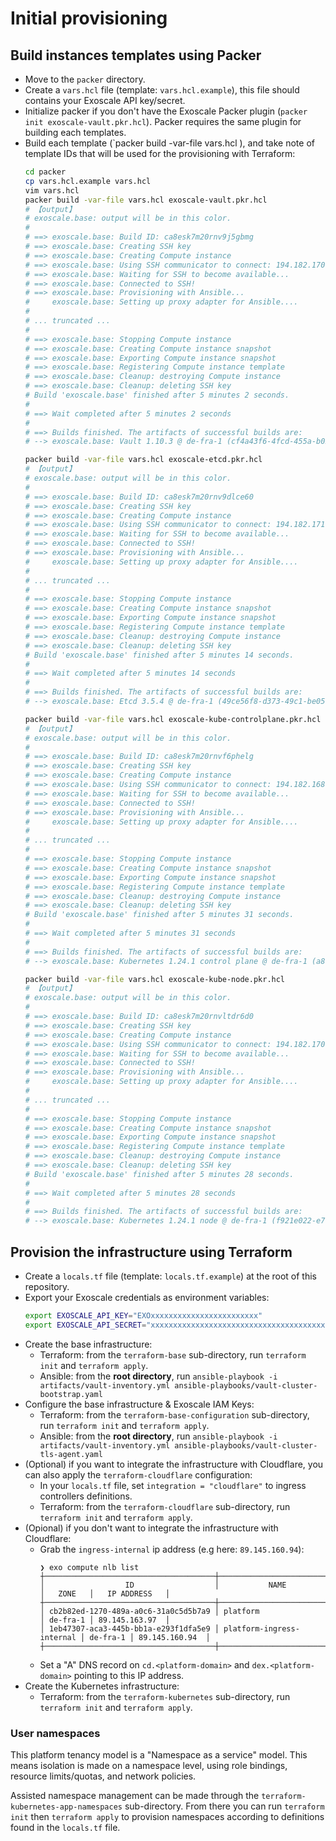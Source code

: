 # Initial provisioning

## Build instances templates using Packer

- Move to the `packer` directory.
- Create a `vars.hcl` file (template: `vars.hcl.example`), this file should contains your Exoscale API key/secret.
- Initialize packer if you don't have the Exoscale Packer plugin (`packer init exoscale-vault.pkr.hcl`). Packer requires the same plugin for building each templates.
- Build each template (`packer build -var-file vars.hcl <packer-file>), and take note of template IDs that will be used for the provisioning with Terraform:
    ```bash
    cd packer
    cp vars.hcl.example vars.hcl
    vim vars.hcl
    packer build -var-file vars.hcl exoscale-vault.pkr.hcl
    # 【output】
    # exoscale.base: output will be in this color.
    #
    # ==> exoscale.base: Build ID: ca8esk7m20rnv9j5gbmg
    # ==> exoscale.base: Creating SSH key
    # ==> exoscale.base: Creating Compute instance
    # ==> exoscale.base: Using SSH communicator to connect: 194.182.170.167
    # ==> exoscale.base: Waiting for SSH to become available...
    # ==> exoscale.base: Connected to SSH!
    # ==> exoscale.base: Provisioning with Ansible...
    #     exoscale.base: Setting up proxy adapter for Ansible....
    #
    # ... truncated ...
    #
    # ==> exoscale.base: Stopping Compute instance
    # ==> exoscale.base: Creating Compute instance snapshot
    # ==> exoscale.base: Exporting Compute instance snapshot
    # ==> exoscale.base: Registering Compute instance template
    # ==> exoscale.base: Cleanup: destroying Compute instance
    # ==> exoscale.base: Cleanup: deleting SSH key
    # Build 'exoscale.base' finished after 5 minutes 2 seconds.
    #
    # ==> Wait completed after 5 minutes 2 seconds
    #
    # ==> Builds finished. The artifacts of successful builds are:
    # --> exoscale.base: Vault 1.10.3 @ de-fra-1 (cf4a43f6-4fcd-455a-b023-82dc5133cdaa)

    packer build -var-file vars.hcl exoscale-etcd.pkr.hcl
    # 【output】
    # exoscale.base: output will be in this color.
    #
    # ==> exoscale.base: Build ID: ca8esk7m20rnv9dlce60
    # ==> exoscale.base: Creating SSH key
    # ==> exoscale.base: Creating Compute instance
    # ==> exoscale.base: Using SSH communicator to connect: 194.182.171.164
    # ==> exoscale.base: Waiting for SSH to become available...
    # ==> exoscale.base: Connected to SSH!
    # ==> exoscale.base: Provisioning with Ansible...
    #     exoscale.base: Setting up proxy adapter for Ansible....
    #
    # ... truncated ...
    #
    # ==> exoscale.base: Stopping Compute instance
    # ==> exoscale.base: Creating Compute instance snapshot
    # ==> exoscale.base: Exporting Compute instance snapshot
    # ==> exoscale.base: Registering Compute instance template
    # ==> exoscale.base: Cleanup: destroying Compute instance
    # ==> exoscale.base: Cleanup: deleting SSH key
    # Build 'exoscale.base' finished after 5 minutes 14 seconds.
    #
    # ==> Wait completed after 5 minutes 14 seconds
    #
    # ==> Builds finished. The artifacts of successful builds are:
    # --> exoscale.base: Etcd 3.5.4 @ de-fra-1 (49ce56f8-d373-49c1-be05-e30c0cacb62e)

    packer build -var-file vars.hcl exoscale-kube-controlplane.pkr.hcl
    # 【output】
    # exoscale.base: output will be in this color.
    #
    # ==> exoscale.base: Build ID: ca8esk7m20rnvf6phelg
    # ==> exoscale.base: Creating SSH key
    # ==> exoscale.base: Creating Compute instance
    # ==> exoscale.base: Using SSH communicator to connect: 194.182.168.172
    # ==> exoscale.base: Waiting for SSH to become available...
    # ==> exoscale.base: Connected to SSH!
    # ==> exoscale.base: Provisioning with Ansible...
    #     exoscale.base: Setting up proxy adapter for Ansible....
    #
    # ... truncated ...
    #
    # ==> exoscale.base: Stopping Compute instance
    # ==> exoscale.base: Creating Compute instance snapshot
    # ==> exoscale.base: Exporting Compute instance snapshot
    # ==> exoscale.base: Registering Compute instance template
    # ==> exoscale.base: Cleanup: destroying Compute instance
    # ==> exoscale.base: Cleanup: deleting SSH key
    # Build 'exoscale.base' finished after 5 minutes 31 seconds.
    #
    # ==> Wait completed after 5 minutes 31 seconds
    #
    # ==> Builds finished. The artifacts of successful builds are:
    # --> exoscale.base: Kubernetes 1.24.1 control plane @ de-fra-1 (a81b4643-da27-493f-98b0-b7f9fff7579b)

    packer build -var-file vars.hcl exoscale-kube-node.pkr.hcl
    # 【output】
    # exoscale.base: output will be in this color.
    #
    # ==> exoscale.base: Build ID: ca8esk7m20rnvltdr6d0
    # ==> exoscale.base: Creating SSH key
    # ==> exoscale.base: Creating Compute instance
    # ==> exoscale.base: Using SSH communicator to connect: 194.182.170.33
    # ==> exoscale.base: Waiting for SSH to become available...
    # ==> exoscale.base: Connected to SSH!
    # ==> exoscale.base: Provisioning with Ansible...
    #     exoscale.base: Setting up proxy adapter for Ansible....
    #
    # ... truncated ...
    #
    # ==> exoscale.base: Stopping Compute instance
    # ==> exoscale.base: Creating Compute instance snapshot
    # ==> exoscale.base: Exporting Compute instance snapshot
    # ==> exoscale.base: Registering Compute instance template
    # ==> exoscale.base: Cleanup: destroying Compute instance
    # ==> exoscale.base: Cleanup: deleting SSH key
    # Build 'exoscale.base' finished after 5 minutes 28 seconds.
    #
    # ==> Wait completed after 5 minutes 28 seconds
    #
    # ==> Builds finished. The artifacts of successful builds are:
    # --> exoscale.base: Kubernetes 1.24.1 node @ de-fra-1 (f921e022-e7a9-4bf3-aa28-1ad34a46c2b1)
    ```

## Provision the infrastructure using Terraform

- Create a `locals.tf` file (template: `locals.tf.example`) at the root of this repository.
- Export your Exoscale credentials as environment variables:
    ```bash
    export EXOSCALE_API_KEY="EXOxxxxxxxxxxxxxxxxxxxxxxxx"
    export EXOSCALE_API_SECRET="xxxxxxxxxxxxxxxxxxxxxxxxxxxxxxxxxxxxxxxxxxx"
    ```
- Create the base infrastructure:
    - Terraform: from the `terraform-base` sub-directory, run `terraform init` and `terraform apply`.
    - Ansible: from the **root directory**, run `ansible-playbook -i artifacts/vault-inventory.yml ansible-playbooks/vault-cluster-bootstrap.yaml`
- Configure the base infrastructure & Exoscale IAM Keys:
    - Terraform: from the `terraform-base-configuration` sub-directory, run `terraform init` and `terraform apply`.
    - Ansible: from the **root directory**, run `ansible-playbook -i artifacts/vault-inventory.yml ansible-playbooks/vault-cluster-tls-agent.yaml`
- (Optional) if you want to integrate the infrastructure with Cloudflare, you can also apply the `terraform-cloudflare` configuration:
    - In your `locals.tf` file, set `integration = "cloudflare"` to ingress controllers definitions.
    - Terraform: from the `terraform-cloudflare` sub-directory, run `terraform init` and `terraform apply`.
- (Opional) if you don't want to integrate the infrastructure with Cloudflare:
    - Grab the `ingress-internal` ip address (e.g here: `89.145.160.94`):
        ```
        ❯ exo compute nlb list        
        ┼──────────────────────────────────────┼───────────────────────────┼──────────┼────────────────┼
        │                  ID                  │           NAME            │   ZONE   │   IP ADDRESS   │
        ┼──────────────────────────────────────┼───────────────────────────┼──────────┼────────────────┼
        │ cb2b82ed-1270-489a-a0c6-31a0c5d5b7a9 │ platform                  │ de-fra-1 │ 89.145.163.97  │
        │ 1eb47307-aca3-445b-bb1a-e293f1dfa5e9 │ platform-ingress-internal │ de-fra-1 │ 89.145.160.94  │
        ┼──────────────────────────────────────┼───────────────────────────┼──────────┼────────────────┼
        ```
    - Set a "A" DNS record on `cd.<platform-domain>` and `dex.<platform-domain>` pointing to this IP address.
- Create the Kubernetes infrastructure:
    - Terraform: from the `terraform-kubernetes` sub-directory, run `terraform init` and `terraform apply`.

### User namespaces

This platform tenancy model is a "Namespace as a service" model. This means isolation is made on a namespace level, using role bindings, resource limits/quotas, and network policies.

Assisted namespace management can be made through the `terraform-kubernetes-app-namespaces` sub-directory.
From there you can run `terraform init` then `terraform apply` to provision namespaces according to definitions found in the `locals.tf` file.
